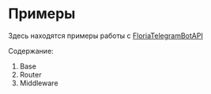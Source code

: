 # Примеры

Здесь находятся примеры работы с [FloriaTelegramBotAPI](https://github.com/FloriaProduction/FloriaTelegramBotAPI)

Содержание:

1. Base
2. Router
3. Middleware